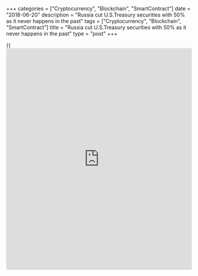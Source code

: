 +++
categories = ["Cryptocurrency", "Blockchain", "SmartContract"]
date = "2018-06-20"
description = "Russia cut U.S.Treasury securities with 50% as it never happens in the past"
tags = ["Cryptocurrency", "Blockchain", "SmartContract"]
title = "Russia cut U.S.Treasury securities with 50% as it never happens in the past"
type = "post"
+++

{{<iframe id="large-banner" src="https://www.bounty.group/#slide=16.0" width="100%" height="600" scrolling="no" style="border: 0px solid rgb(216, 221, 230); border-radius: 3px;">}}

| **Russia cut U.S.Treasury securities with 50% as it never happens in
the past**  
---  
**News:**  
|  Step by step the dominant of the Dollar is close to end. Russia who
own $95 billion of U.S. Treasury securities cut it to $48 billion in
April 2018. The cut is almost 50% and if China follows Russia the
pressure over the Dollar will raise dramatically.  
Trade war that already started between United States and rest world is a
fact. The number of countries connected with the trade war raise every
day. The most affected countries are China, Germany, Canada, India, Euro
Zone and others. These countries are backing off.  
In a short-term the Dollar will gain but in long-term the effect over
the Dollar may become negative.  
[World-Signals.com][1] trading strategy is to hold short EURUSD
positions in a short-term period.  
---  
  
* * *

**Comments:**  
  
None  
  
  

   1. www.world-signals.com (www.world-signals.com)